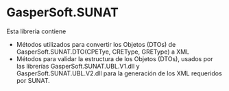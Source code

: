 # GasperSoft.SUNAT

Esta libreria contiene
  - Métodos utilizados para convertir los Objetos (DTOs) de GasperSoft.SUNAT.DTO(CPETye, CREType, GREType) a XML
  - Métodos para validar la estructura de los Objetos (DTOs), usados por las librerías GasperSoft.SUNAT.UBL.V1.dll y GasperSoft.SUNAT.UBL.V2.dll para la generación de los XML requeridos por SUNAT.
